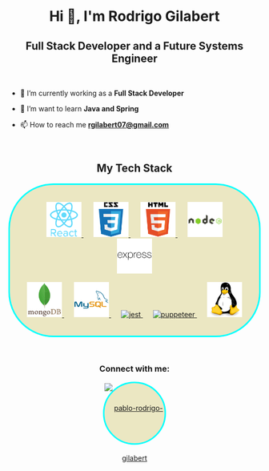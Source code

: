 <h1 align="center">Hi 👋, I'm Rodrigo Gilabert</h1>
<h2 align="center">Full Stack Developer and a Future Systems Engineer</h2>

<br />

- 🔭 I’m currently working as a **Full Stack Developer**

- 🌱 I’m want to learn **Java and Spring**

- 📫 How to reach me **rgilabert07@gmail.com**

<br />
<h2 align="center">My Tech Stack</h2>
<div style="
background-color: #EBE7C2;
padding: 20px;
border-radius: 90px;
border-width: 3px;
border-style: solid;
border-color: cyan;
">
  <p align="center"> 
      <a style="
      padding-top: 10px;
      padding-right: 10px;
      padding-bottom: 10px;
      padding-left: 10px;" href="https://reactjs.org/" target="_blank" rel="noreferrer"> 
        <img src="https://raw.githubusercontent.com/devicons/devicon/master/icons/react/react-original-wordmark.svg" alt="react" width="70" height="70" padding=200px/> 
      </a> 
      <a style="
      padding-top: 10px;
      padding-right: 10px;
      padding-bottom: 10px;
      padding-left: 10px;" href="https://www.w3schools.com/css/" target="_blank" rel="noreferrer"> 
        <img src="https://raw.githubusercontent.com/devicons/devicon/master/icons/css3/css3-original-wordmark.svg" alt="css3" width="70" height="70"/> 
      </a> 
      <a style="
      padding-top: 10px;
      padding-right: 10px;
      padding-bottom: 10px;
      padding-left: 10px;" href="https://www.w3.org/html/" target="_blank" rel="noreferrer"> 
        <img src="https://raw.githubusercontent.com/devicons/devicon/master/icons/html5/html5-original-wordmark.svg" alt="html5" width="70" height="70"/> 
      </a> 
      <a style="
      padding-top: 10px;
      padding-right: 10px;
      padding-bottom: 10px;
      padding-left: 10px;" href="https://nodejs.org" target="_blank" rel="noreferrer"> 
        <img src="https://raw.githubusercontent.com/devicons/devicon/master/icons/nodejs/nodejs-original-wordmark.svg" alt="nodejs" width="70" height="70"/> 
      </a> 
      <a style="
      padding-top: 10px;
      padding-right: 10px;
      padding-bottom: 10px;
      padding-left: 10px;" href="https://expressjs.com" target="_blank" rel="noreferrer"> 
        <img src="https://raw.githubusercontent.com/devicons/devicon/master/icons/express/express-original-wordmark.svg" alt="express" width="70" height="70"/> 
      </a>

  </p>
  <p align="center">
    <a style="
      padding-top: 10px;
      padding-right: 10px;
      padding-bottom: 10px;
      padding-left: 10px;" href="https://www.mongodb.com/" target="_blank" rel="noreferrer"> 
      <img src="https://raw.githubusercontent.com/devicons/devicon/master/icons/mongodb/mongodb-original-wordmark.svg" alt="mongodb" width="70" height="70"/> 
    </a> 
    <a style="
      padding-top: 10px;
      padding-right: 10px;
      padding-bottom: 10px;
      padding-left: 10px;" href="https://www.mysql.com/" target="_blank" rel="noreferrer"> 
      <img src="https://raw.githubusercontent.com/devicons/devicon/master/icons/mysql/mysql-original-wordmark.svg" alt="mysql" width="70" height="70"/> 
    </a> 
    <a style="
      padding-top: 10px;
      padding-right: 10px;
      padding-bottom: 10px;
      padding-left: 10px;" href="https://jestjs.io" target="_blank" rel="noreferrer"> 
      <img src="https://www.vectorlogo.zone/logos/jestjsio/jestjsio-icon.svg" alt="jest" width="70" height="70"/> 
    </a> 
    <a style="
      padding-top: 10px;
      padding-right: 10px;
      padding-bottom: 10px;
      padding-left: 10px;" href="https://github.com/puppeteer/puppeteer" target="_blank" rel="noreferrer"> 
      <img src="https://www.vectorlogo.zone/logos/pptrdev/pptrdev-official.svg" alt="puppeteer" width="70" height="70"/> 
    </a> 
    <a style="
      padding-top: 10px;
      padding-right: 10px;
      padding-bottom: 10px;
      padding-left: 10px;" href="https://www.linux.org/" target="_blank" rel="noreferrer"> 
      <img src="https://raw.githubusercontent.com/devicons/devicon/master/icons/linux/linux-original.svg" alt="linux" width="70" height="70"/> 
    </a>

  </p>
</div>

<h3 style="padding-top: 30px;"align="center">Connect with me:</h4>
<p style="
width: 120px;
height: 120px;
-moz-border-radius: 50%;
-webkit-border-radius: 50%;
border-radius: 50%;
background: #EBE7C2;
margin: auto;
line-height: 100px;
border-width: 3px;
border-style: solid;
border-color: cyan;" align="center">
  <a href="https://linkedin.com/in/pablo-rodrigo-gilabert" target="blank"><img align="center" src="https://raw.githubusercontent.com/rahuldkjain/github-profile-readme-generator/master/src/images/icons/Social/linked-in-alt.svg" alt="pablo-rodrigo-gilabert" height="70" width="80" /></a>
</p>
